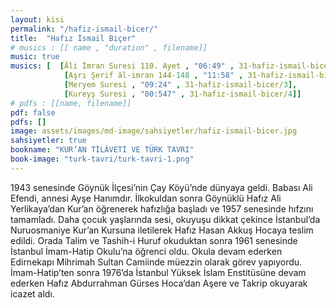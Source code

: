 ```yaml
---
layout: kisi
permalink: "/hafiz-ismail-bicer/"
title:  "Hafız İsmail Biçer"
# musics : [[ name , "duration" , filename]]
music: true
musics: [  [Âli İmran Suresi 110. Ayet , "06:49" , 31-hafiz-ismail-bicer/1],
            [Aşrı Şerif âl-imran 144-148 , "11:58" , 31-hafiz-ismail-bicer/2],
            [Meryem Suresi , "09:24" , 31-hafiz-ismail-bicer/3],
            [Kureyş Suresi , "00:547" , 31-hafiz-ismail-bicer/4]]
# pdfs : [[name, filename]]
pdf: false
pdfs: []
image: assets/images/md-image/sahsiyetler/hafiz-ismail-bicer.jpg
sahsiyetler: true
bookname: "KUR’AN TİLÂVETİ VE TÜRK TAVRI"
book-image: "turk-tavri/turk-tavri-1.png"
---
```


1943 senesinde Göynük İlçesi’nin Çay Köyü’nde dünyaya geldi. Babası Ali Efendi, annesi Ayşe Hanımdır. İlkokuldan sonra Göynüklü Hafız Ali Yerlikaya’dan Kur’an öğrenerek hafızlığa başladı ve 1957 senesinde hıfzını tamamladı. 
Daha çocuk yaşlarında sesi, okuyuşu dikkat çekince İstanbul’da Nuruosmaniye Kur’an Kursuna iletilerek Hafız Hasan Akkuş Hocaya teslim edildi. Orada Talim ve Tashih-i Huruf okuduktan sonra 1961 senesinde İstanbul İmam-Hatip Okulu’na öğrenci oldu. Okula devam ederken Edirnekapı Mihrimah Sultan Camiinde müezzin olarak görev yapıyordu.
İmam-Hatip’ten sonra 1976’da İstanbul Yüksek İslam Enstitüsüne devam ederken Hafız Abdurrahman Gürses Hoca’dan Aşere ve Takrip okuyarak icazet aldı. 
